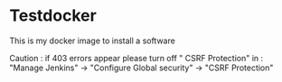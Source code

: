 # Testdocker

This is my docker image to install a software 

Caution : if 403 errors appear please turn off "	CSRF Protection" in :
"Manage Jenkins" -> "Configure Global security" -> "CSRF Protection"

